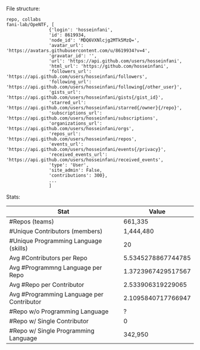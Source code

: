 File structure:

```
repo, collabs
fani-lab/OpeNTF, [
                {'login': 'hosseinfani',
                'id': 8619934,
                'node_id': 'MDQ6VXNlcjg2MTk5MzQ=',                        
                'avatar_url': 'https://avatars.githubusercontent.com/u/8619934?v=4',
                'gravatar_id': '', 
                'url': 'https://api.github.com/users/hosseinfani',
                'html_url': 'https://github.com/hosseinfani',
                'followers_url': 'https://api.github.com/users/hosseinfani/followers',
                'following_url': 'https://api.github.com/users/hosseinfani/following{/other_user}',
                'gists_url': 'https://api.github.com/users/hosseinfani/gists{/gist_id}',
                'starred_url': 'https://api.github.com/users/hosseinfani/starred{/owner}{/repo}',
                'subscriptions_url': 'https://api.github.com/users/hosseinfani/subscriptions',
                'organizations_url': 'https://api.github.com/users/hosseinfani/orgs',
                'repos_url': 'https://api.github.com/users/hosseinfani/repos',
                'events_url': 'https://api.github.com/users/hosseinfani/events{/privacy}',
                'received_events_url': 'https://api.github.com/users/hosseinfani/received_events',
                'type': 'User',
                'site_admin': False,
                'contributions': 300},
                ...
                ]
```

Stats: 

|Stat| Value|
|-----|------|
|#Repos (teams)| 661,335|
|#Unique Contributors (members) |1,444,480|
|#Unique Programming Language (skills)|20|
|Avg #Contributors per Repo|5.5345278867744785|
|Avg #Programmng Language per Repo|1.3723967429517567|
|Avg #Repo per Contributor|2.533906319229065|
|Avg #Programming Language per Contributor|2.1095840717766947|
|#Repo w/o Programming Language |?|
|#Repo w/ Single Contributor|0|
|#Repo w/ Single Programming Language |342,950|
